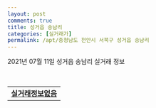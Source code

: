 ```yaml
---
layout: post
comments: true
title: 성거읍 송남리
categories: [실거래가]
permalink: /apt/충청남도 천안시 서북구 성거읍 송남리
---
```


2021년 07월 11일 성거읍 송남리 실거래 정보

<script type="text/javascript">
  google.charts.load('current', {'packages':['corechart']});
  google.charts.setOnLoadCallback(drawChart);

  function drawChart() {
    var data = google.visualization.arrayToDataTable([['거래일', '매매', '전월세', '전매'], ['20-07', 0, 26, 0], ['20-08', 0, 30, 0], ['20-09', 2, 19, 0], ['20-10', 0, 21, 0], ['20-11', 0, 12, 0], ['20-12', 0, 17, 0], ['21-01', 0, 22, 0], ['21-02', 0, 17, 0], ['21-03', 0, 34, 0], ['21-04', 0, 21, 0], ['21-05', 0, 23, 0], ['21-06', 0, 3, 0]]);

    var options = {
      title: '최근 1년간 유형별 거래량 추이',
      legend: { position: 'bottom' }
    };

    var chart = new google.visualization.LineChart(document.getElementById('columnchart_material'));
    chart.draw(data, (options));년간 
  }
</script>

<div id="columnchart_material" style="width: 95%; margin-left: -35px; display: block"></div>
<br>
<table>
  <tr>
    <td colspan="4" style="font-weight: bold;"><a href="https://search.naver.com/search.naver?query=성거읍 송남리 실거래정보없음">실거래정보없음</a></td>
  </tr>
    
</table>
    